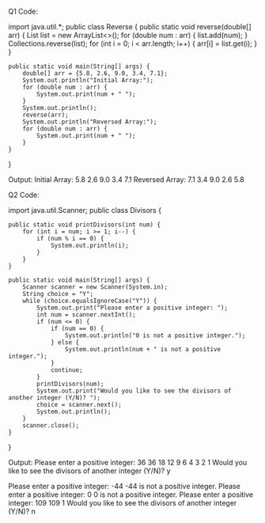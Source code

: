 Q1
Code:

import java.util.*;
public class Reverse {
    public static void reverse(double[] arr) {
        List<Double> list = new ArrayList<>();
        for (double num : arr) {
            list.add(num);
        }
        Collections.reverse(list);
        for (int i = 0; i < arr.length; i++) {
            arr[i] = list.get(i);
        }
    }

    public static void main(String[] args) {
        double[] arr = {5.8, 2.6, 9.0, 3.4, 7.1};
        System.out.println("Initial Array:");
        for (double num : arr) {
            System.out.print(num + " ");
        }
        System.out.println();
        reverse(arr);
        System.out.println("Reversed Array:");
        for (double num : arr) {
            System.out.print(num + " ");
        }
    }
}

Output:
Initial Array:
5.8 2.6 9.0 3.4 7.1 
Reversed Array:
7.1 3.4 9.0 2.6 5.8 

Q2
Code:

import java.util.Scanner;
public class Divisors {

    public static void printDivisors(int num) {
        for (int i = num; i >= 1; i--) {
            if (num % i == 0) {
                System.out.println(i);
            }
        }
    }

    public static void main(String[] args) {
        Scanner scanner = new Scanner(System.in);
        String choice = "Y";
        while (choice.equalsIgnoreCase("Y")) {
            System.out.print("Please enter a positive integer: ");
            int num = scanner.nextInt();
            if (num <= 0) {
                if (num == 0) {
                    System.out.println("0 is not a positive integer.");
                } else {
                    System.out.println(num + " is not a positive integer.");
                }
                continue;
            }
            printDivisors(num);
            System.out.print("Would you like to see the divisors of another integer (Y/N)? ");
            choice = scanner.next();
            System.out.println();
        }
        scanner.close();
    }
}


Output:
Please enter a positive integer: 36
36
18
12
9
6
4
3
2
1
Would you like to see the divisors of another integer (Y/N)? y

Please enter a positive integer: -44
-44 is not a positive integer.
Please enter a positive integer: 0
0 is not a positive integer.
Please enter a positive integer: 109
109
1
Would you like to see the divisors of another integer (Y/N)? n
